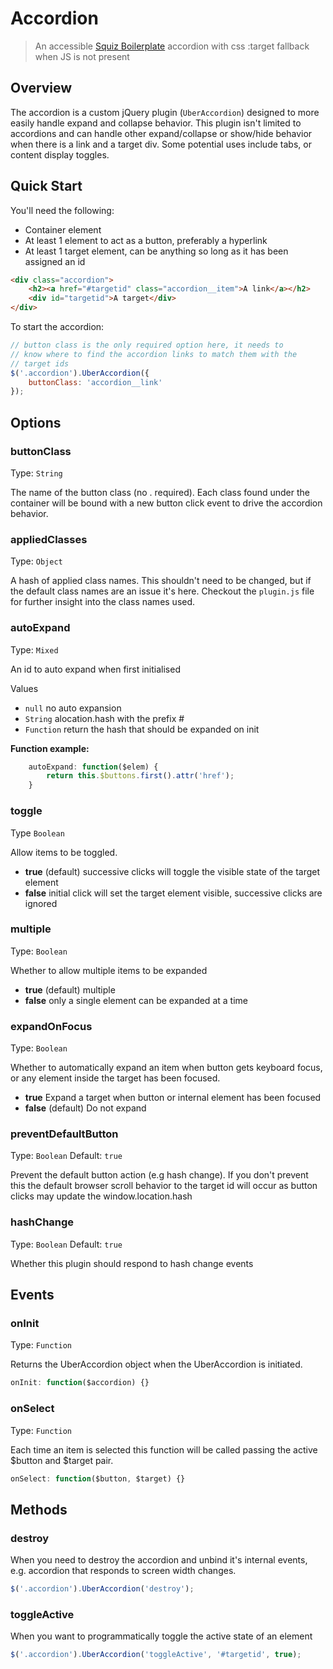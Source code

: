 # Accordion

[Bower]: http://bower.io/
[Squiz Boilerplate]: https://gitlab.squiz.net/boilerplate/squiz-boilerplate

> An accessible [Squiz Boilerplate][] accordion with css :target fallback when JS is not present

## Overview

The accordion is a custom jQuery plugin (`UberAccordion`) designed to more easily handle expand and collapse behavior. This plugin isn't limited to accordions and can handle other expand/collapse or show/hide behavior when there is a link and a target div. Some potential uses include tabs, or content display toggles.

## Quick Start

You'll need the following:

* Container element
* At least 1 element to act as a button, preferably a hyperlink
* At least 1 target element, can be anything so long as it has been assigned an id

```html
<div class="accordion">
    <h2><a href="#targetid" class="accordion__item">A link</a></h2>
    <div id="targetid">A target</div>
</div>
```

To start the accordion:

```javascript
// button class is the only required option here, it needs to
// know where to find the accordion links to match them with the
// target ids
$('.accordion').UberAccordion({
    buttonClass: 'accordion__link'
});
```

## Options

### buttonClass

Type: `String`

The name of the button class (no . required). Each class found under the container will be bound with a new button click event to drive the accordion behavior.

### appliedClasses

Type: `Object`

A hash of applied class names. This shouldn't need to be changed, but if the default class names are an issue it's here. Checkout the `plugin.js` file for further insight into the class names used.

### autoExpand

Type: `Mixed`

An id to auto expand when first initialised

Values

* `null` no auto expansion
* `String` alocation.hash with the prefix #
* `Function` return the hash that should be expanded on init

**Function example:**

```javascript
    autoExpand: function($elem) {
        return this.$buttons.first().attr('href');
    }
```

### toggle

Type `Boolean`

Allow items to be toggled.
* **true** (default) successive clicks will toggle the visible state of the target element
* **false** initial click will set the target element visible, successive clicks are ignored

### multiple

Type: `Boolean`

Whether to allow multiple items to be expanded

* **true** (default) multiple
* **false** only a single element can be expanded at a time

### expandOnFocus

Type: `Boolean`

Whether to automatically expand an item when button gets keyboard focus, or any element inside the target has been focused.

* **true** Expand a target when button or internal element has been focused
* **false** (default) Do not expand

### preventDefaultButton

Type: `Boolean`
Default: `true`

Prevent the default button action (e.g hash change). If you don't prevent this the default browser scroll behavior to the target id will occur as button clicks may update the window.location.hash

### hashChange

Type: `Boolean`
Default: `true`

Whether this plugin should respond to hash change events

## Events

### onInit

Type: `Function`

Returns the UberAccordion object when the UberAccordion is initiated.

```javascript
onInit: function($accordion) {}
```

### onSelect

Type: `Function`

Each time an item is selected this function will be called passing the active $button and $target pair.

```javascript
onSelect: function($button, $target) {}
```

## Methods

### destroy

When you need to destroy the accordion and unbind it's internal events, e.g. accordion that responds to screen width changes.

```javascript
$('.accordion').UberAccordion('destroy');
```

### toggleActive

When you want to programmatically toggle the active state of an element

```javascript
$('.accordion').UberAccordion('toggleActive', '#targetid', true);
```
